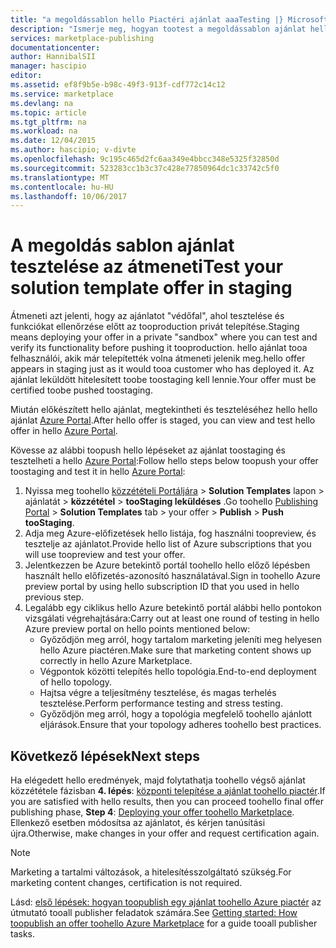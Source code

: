 ```yaml
---
title: "a megoldássablon hello Piactéri ajánlat aaaTesting |} Microsoft Docs"
description: "Ismerje meg, hogyan tootest a megoldássablon ajánlat hello Azure piactéren."
services: marketplace-publishing
documentationcenter: 
author: HannibalSII
manager: hascipio
editor: 
ms.assetid: ef8f9b5e-b98c-49f3-913f-cdf772c14c12
ms.service: marketplace
ms.devlang: na
ms.topic: article
ms.tgt_pltfrm: na
ms.workload: na
ms.date: 12/04/2015
ms.author: hascipio; v-divte
ms.openlocfilehash: 9c195c465d2fc6aa349e4bbcc348e5325f32850d
ms.sourcegitcommit: 523283cc1b3c37c428e77850964dc1c33742c5f0
ms.translationtype: MT
ms.contentlocale: hu-HU
ms.lasthandoff: 10/06/2017
---
```

# <a name="test-your-solution-template-offer-in-staging"></a><span data-ttu-id="c573d-103">A megoldás sablon ajánlat tesztelése az átmeneti</span><span class="sxs-lookup"><span data-stu-id="c573d-103">Test your solution template offer in staging</span></span>
<span data-ttu-id="c573d-104">Átmeneti azt jelenti, hogy az ajánlatot "védőfal", ahol tesztelése és funkciókat ellenőrzése előtt az tooproduction privát telepítése.</span><span class="sxs-lookup"><span data-stu-id="c573d-104">Staging means deploying your offer in a private "sandbox" where you can test and verify its functionality before pushing it tooproduction.</span></span> <span data-ttu-id="c573d-105">hello ajánlat tooa felhasználói, akik már telepítették volna átmeneti jelenik meg.</span><span class="sxs-lookup"><span data-stu-id="c573d-105">hello offer appears in staging just as it would tooa customer who has deployed it.</span></span> <span data-ttu-id="c573d-106">Az ajánlat leküldött hitelesített toobe toostaging kell lennie.</span><span class="sxs-lookup"><span data-stu-id="c573d-106">Your offer must be certified toobe pushed toostaging.</span></span>

<span data-ttu-id="c573d-107">Miután előkészített hello ajánlat, megtekintheti és teszteléséhez hello hello ajánlat [Azure Portal](https://portal.azure.com/).</span><span class="sxs-lookup"><span data-stu-id="c573d-107">After hello offer is staged, you can view and test hello offer in hello [Azure Portal](https://portal.azure.com/).</span></span>

<span data-ttu-id="c573d-108">Kövesse az alábbi toopush hello lépéseket az ajánlat toostaging és tesztelheti a hello [Azure Portal](https://portal.azure.com/):</span><span class="sxs-lookup"><span data-stu-id="c573d-108">Follow hello steps below toopush your offer toostaging and test it in hello [Azure Portal](https://portal.azure.com/):</span></span>

1. <span data-ttu-id="c573d-109">Nyissa meg toohello [közzétételi Portáljára](https://publish.windowsazure.com) > **Solution Templates** lapon > ajánlatát > **közzététel** > **tooStaging leküldéses** .</span><span class="sxs-lookup"><span data-stu-id="c573d-109">Go toohello [Publishing Portal](https://publish.windowsazure.com) > **Solution Templates** tab > your offer > **Publish** > **Push tooStaging**.</span></span>
2. <span data-ttu-id="c573d-110">Adja meg Azure-előfizetések hello listája, fog használni toopreview, és tesztelje az ajánlatot.</span><span class="sxs-lookup"><span data-stu-id="c573d-110">Provide hello list of Azure subscriptions that you will use toopreview and test your offer.</span></span>
3. <span data-ttu-id="c573d-111">Jelentkezzen be Azure betekintő portál toohello hello előző lépésben használt hello előfizetés-azonosító használatával.</span><span class="sxs-lookup"><span data-stu-id="c573d-111">Sign in toohello Azure preview portal by using hello subscription ID that you used in hello previous step.</span></span>
4. <span data-ttu-id="c573d-112">Legalább egy ciklikus hello Azure betekintő portál alábbi hello pontokon vizsgálati végrehajtására:</span><span class="sxs-lookup"><span data-stu-id="c573d-112">Carry out at least one round of testing in hello Azure preview portal on hello points mentioned below:</span></span>
   * <span data-ttu-id="c573d-113">Győződjön meg arról, hogy tartalom marketing jeleníti meg helyesen hello Azure piactéren.</span><span class="sxs-lookup"><span data-stu-id="c573d-113">Make sure that marketing content shows up correctly in hello Azure Marketplace.</span></span>
   * <span data-ttu-id="c573d-114">Végpontok közötti telepítés hello topológia.</span><span class="sxs-lookup"><span data-stu-id="c573d-114">End-to-end deployment of hello topology.</span></span>
   * <span data-ttu-id="c573d-115">Hajtsa végre a teljesítmény tesztelése, és magas terhelés tesztelése.</span><span class="sxs-lookup"><span data-stu-id="c573d-115">Perform performance testing and stress testing.</span></span>
   * <span data-ttu-id="c573d-116">Győződjön meg arról, hogy a topológia megfelelő toohello ajánlott eljárások.</span><span class="sxs-lookup"><span data-stu-id="c573d-116">Ensure that your topology adheres toohello best practices.</span></span>

## <a name="next-steps"></a><span data-ttu-id="c573d-117">Következő lépések</span><span class="sxs-lookup"><span data-stu-id="c573d-117">Next steps</span></span>
<span data-ttu-id="c573d-118">Ha elégedett hello eredmények, majd folytathatja toohello végső ajánlat közzététele fázisban **4. lépés**: [központi telepítése a ajánlat toohello piactér](marketplace-publishing-push-to-production.md).</span><span class="sxs-lookup"><span data-stu-id="c573d-118">If you are satisfied with hello results, then you can proceed toohello final offer publishing phase, **Step 4**:  [Deploying your offer toohello Marketplace](marketplace-publishing-push-to-production.md).</span></span> <span data-ttu-id="c573d-119">Ellenkező esetben módosítsa az ajánlatot, és kérjen tanúsítási újra.</span><span class="sxs-lookup"><span data-stu-id="c573d-119">Otherwise, make changes in your offer and request certification again.</span></span>

> [!NOTE]
> <span data-ttu-id="c573d-120">Marketing a tartalmi változások, a hitelesítésszolgáltató szükség.</span><span class="sxs-lookup"><span data-stu-id="c573d-120">For marketing content changes, certification is not required.</span></span>
> 
> 

<span data-ttu-id="c573d-121">Lásd: [első lépések: hogyan toopublish egy ajánlat toohello Azure piactér](marketplace-publishing-getting-started.md) az útmutató tooall publisher feladatok számára.</span><span class="sxs-lookup"><span data-stu-id="c573d-121">See [Getting started: How toopublish an offer toohello Azure Marketplace](marketplace-publishing-getting-started.md) for a guide tooall publisher tasks.</span></span>

